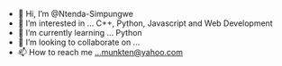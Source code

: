 - 👋 Hi, I’m @Ntenda-Simpungwe
- 👀 I’m interested in ... C++, Python, Javascript and Web Development
- 🌱 I’m currently learning ... Python 
- 💞️ I’m looking to collaborate on ...
- 📫 How to reach me ...munkten@yahoo.com

<!---
Ntenda-Simpungwe/Ntenda-Simpungwe is a ✨ special ✨ repository because its `README.md` (this file) appears on your GitHub profile.
You can click the Preview link to take a look at your changes.
--->
